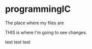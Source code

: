 # programmingIC
The place where my files are

THIS is where I'm going to see changes.

test test test